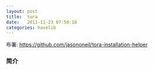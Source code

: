 ```yaml
---
layout: post
title:  tora
date:	2011-11-23 07:50:18
categories: haxelib
---
```



布署: https://github.com/jasononeil/tora-installation-helper

### 简介


<!-- more -->



